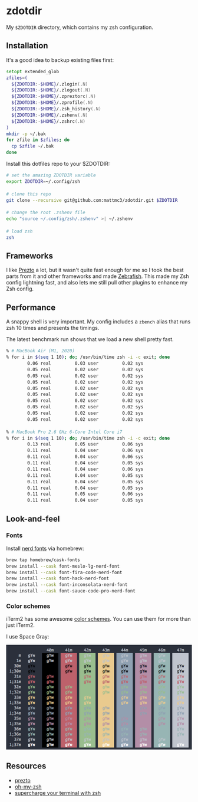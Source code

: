 # zdotdir

My `$ZDOTDIR` directory, which contains my zsh configuration.

## Installation

It's a good idea to backup existing files first:

```zsh
setopt extended_glob
zfiles=(
  ${ZDOTDIR:-$HOME}/.zlogin(.N)
  ${ZDOTDIR:-$HOME}/.zlogout(.N)
  ${ZDOTDIR:-$HOME}/.zpreztorc(.N)
  ${ZDOTDIR:-$HOME}/.zprofile(.N)
  ${ZDOTDIR:-$HOME}/.zsh_history(.N)
  ${ZDOTDIR:-$HOME}/.zshenv(.N)
  ${ZDOTDIR:-$HOME}/.zshrc(.N)
)
mkdir -p ~/.bak
for zfile in $zfiles; do
  cp $zfile ~/.bak
done
```

Install this dotfiles repo to your $ZDOTDIR:

```zsh
# set the amazing ZDOTDIR variable
export ZDOTDIR=~/.config/zsh

# clone this repo
git clone --recursive git@github.com:mattmc3/zdotdir.git $ZDOTDIR

# change the root .zshenv file
echo "source ~/.config/zsh/.zshenv" >| ~/.zshenv

# load zsh
zsh
```

## Frameworks

I like [Prezto][prezto] a lot, but it wasn't quite fast enough for me
so I took the best parts from it and other frameworks and made
[Zebrafish][zebrafish]. This made my Zsh config lightning fast, and
also lets me still pull other plugins to enhance my Zsh config.

## Performance

A snappy shell is very important. My config includes a `zbench` alias
that runs zsh 10 times and presents the timings.

The latest benchmark run shows that we load a new shell pretty fast.

```zsh
% # MacBook Air (M1, 2020)
% for i in $(seq 1 10); do; /usr/bin/time zsh -i -c exit; done
        0.06 real         0.03 user         0.02 sys
        0.05 real         0.02 user         0.02 sys
        0.05 real         0.02 user         0.02 sys
        0.05 real         0.02 user         0.02 sys
        0.05 real         0.02 user         0.02 sys
        0.05 real         0.02 user         0.02 sys
        0.05 real         0.02 user         0.02 sys
        0.05 real         0.02 user         0.02 sys
        0.05 real         0.02 user         0.02 sys
        0.05 real         0.02 user         0.02 sys

% # MacBook Pro 2.6 GHz 6-Core Intel Core i7
% for i in $(seq 1 10); do; /usr/bin/time zsh -i -c exit; done
        0.13 real         0.05 user         0.06 sys
        0.11 real         0.04 user         0.06 sys
        0.11 real         0.04 user         0.06 sys
        0.11 real         0.04 user         0.05 sys
        0.11 real         0.04 user         0.06 sys
        0.11 real         0.04 user         0.05 sys
        0.11 real         0.04 user         0.05 sys
        0.11 real         0.04 user         0.05 sys
        0.11 real         0.05 user         0.06 sys
        0.11 real         0.04 user         0.05 sys
```

## Look-and-feel

### Fonts

Install [nerd fonts][nerd-fonts] via homebrew:

```zsh
brew tap homebrew/cask-fonts
brew install --cask font-meslo-lg-nerd-font
brew install --cask font-fira-code-nerd-font
brew install --cask font-hack-nerd-font
brew install --cask font-inconsolata-nerd-font
brew install --cask font-sauce-code-pro-nerd-font
```

### Color schemes

iTerm2 has some awesome [color schemes][iterm2-colors]. You can use them for more than just iTerm2.

I use Space Gray:

<p align="center">
  <img alt="space gray" src="https://github.com/mbadolato/iTerm2-Color-Schemes/blob/master/screenshots/space_gray.png?raw=true"/>
</p>

## Resources

- [prezto][prezto]
- [oh-my-zsh][omz]
- [supercharge your terminal with zsh][supercharge-zsh]

[omz]:              https://github.com/ohmyzsh/ohmyzsh
[supercharge-zsh]:  https://blog.callstack.io/supercharge-your-terminal-with-zsh-8b369d689770
[nerd-fonts]:       https://github.com/ryanoasis/nerd-fonts
[prezto]:           https://github.com/sorin-ionescu/prezto
[zebrafish]:        https://github.com/zshzoo/zebrafish
[homebrew]:         https://brew.sh
[iterm2-colors]:    https://github.com/mbadolato/iTerm2-Color-Schemes
